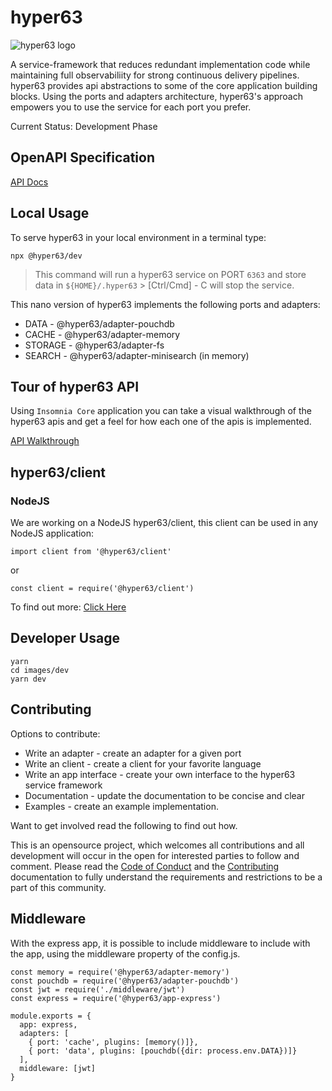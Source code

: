 # hyper63

![hyper63 logo](hyper63-logo.png)

A service-framework that reduces redundant implementation code while maintaining full observabiliity for strong continuous delivery pipelines. hyper63 provides api abstractions to some of the core application building blocks. Using the ports and adapters architecture, hyper63's approach empowers you to use the service for each port you prefer.

Current Status: Development Phase

## OpenAPI Specification

[API Docs](https://api-docs.hyper63.com)

## Local Usage

To serve hyper63 in your local environment in a terminal type:

```
npx @hyper63/dev
```

> This command will run a hyper63 service on PORT `6363` and store data in `${HOME}/.hyper63` > [Ctrl/Cmd] - C will stop the service.

This nano version of hyper63 implements the following ports and adapters:

- DATA - @hyper63/adapter-pouchdb
- CACHE - @hyper63/adapter-memory
- STORAGE - @hyper63/adapter-fs
- SEARCH - @hyper63/adapter-minisearch (in memory)

## Tour of hyper63 API

Using `Insomnia Core` application you can take a visual walkthrough of the hyper63 apis and get a feel for how each one of the apis is implemented.

[API Walkthrough](https://hyper63.com/blog/hyper63/walkthrough)

## hyper63/client

### NodeJS

We are working on a NodeJS hyper63/client, this client can be used in any NodeJS application:

```
import client from '@hyper63/client'
```

or

```
const client = require('@hyper63/client')
```

To find out more: [Click Here](https://hyper63.com/blog/hyper63-client)

## Developer Usage

```
yarn
cd images/dev
yarn dev
```

## Contributing

Options to contribute:

- Write an adapter - create an adapter for a given port
- Write an client - create a client for your favorite language
- Write an app interface - create your own interface to the hyper63 service framework
- Documentation - update the documentation to be concise and clear
- Examples - create an example implementation.

Want to get involved read the following to find out how.

This is an opensource project, which welcomes all contributions and all development will occur in the open for interested parties to follow and comment. Please read the [Code of Conduct](CODE_OF_CONDUCT.md) and the [Contributing](contributing.md) documentation to fully understand the requirements and restrictions to be a part of this community.

## Middleware

With the express app, it is possible to include middleware to
include with the app, using the middleware property of the
config.js.

```
const memory = require('@hyper63/adapter-memory')
const pouchdb = require('@hyper63/adapter-pouchdb')
const jwt = require('./middleware/jwt')
const express = require('@hyper63/app-express')

module.exports = {
  app: express,
  adapters: [
    { port: 'cache', plugins: [memory()]},
    { port: 'data', plugins: [pouchdb({dir: process.env.DATA})]}
  ],
  middleware: [jwt]
}
```
